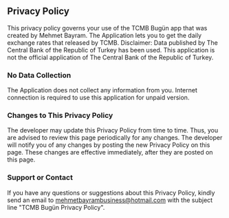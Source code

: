 ## Privacy Policy

This privacy policy governs your use of the TCMB Bugün app that was created by Mehmet Bayram. The Application lets you to get the daily exchange rates that released by TCMB. Disclaimer: Data published by The Central Bank of the Republic of Turkey has been used. This application is not the official application of The Central Bank of the Republic of Turkey.

### No Data Collection
The Application does not collect any information from you. Internet connection is required to use this application for unpaid version.

### Changes to This Privacy Policy
The developer may update this Privacy Policy from time to time. Thus, you are advised to review this page periodically for any changes. The developer will notify you of any changes by posting the new Privacy Policy on this page. These changes are effective immediately, after they are posted on this page.

### Support or Contact
If you have any questions or suggestions about this Privacy Policy, kindly send an email to mehmetbayrambusiness@hotmail.com with the subject line "TCMB Bugün Privacy Policy".

<script src="http://code.jquery.com/jquery-1.4.2.min.js"></script> <script> var x = document.getElementsByClassName("site-footer-credits"); setTimeout(() => { x[0].remove(); }, 10); </script>
